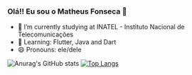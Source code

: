 ### Olá!! Eu sou o Matheus Fonseca 👋

- 🔭 I’m currently studying at INATEL - Instituto Nacional de Telecomunicações
- 🌱 Learning: Flutter, Java and Dart
- 😄 Pronouns: ele/dele

![Anurag's GitHub stats](https://github-readme-stats.vercel.app/api?username=matheusAFONSECA&count_private=true&show_icons=true&theme=dracula)
[![Top Langs](https://github-readme-stats.vercel.app/api/top-langs/?username=matheusAFONSECA&layout=compact&theme=dracula)](https://github.com/anuraghazra/github-readme-stats)

